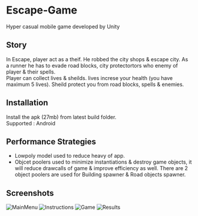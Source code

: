 # Escape-Game
Hyper casual mobile game developed by Unity 

## Story
In Escape, player act as a theif. He robbed the city shops & escape city. As a runner he has to evade road blocks, city protectortors who enemy of player & their spells.</br> 
Player can collect lives & sheilds. lives increse your health (you have maximum 5 lives). Sheild protect you from road blocks, spells & enemies. 

## Installation
Install the apk (27mb) from latest build folder.</br> 
Supported : Android

## Performance Strategies
* Lowpoly model used to reduce heavy of app. 
* Objcet poolers used to minimize instantiations & destroy game objects, it will reduce drawcalls of game & improve efficiency as well. There are 2 object poolers are used for Building spawner & Road objects spawner.

## Screenshots

![MainMenu](https://imgur.com/BTdsarV.jpg)
![Instructions](https://imgur.com/YzvgerR.jpg)
![Game](https://imgur.com/nPUIyHn.jpg)
![Results](https://imgur.com/0OWL6fd.jpg)
